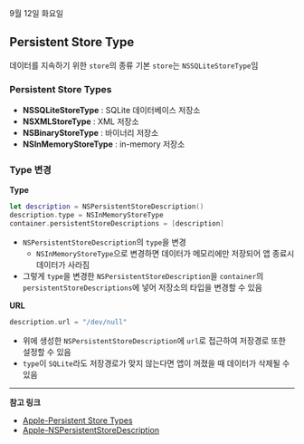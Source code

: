 9월 12일 화요일

## Persistent Store Type
데이터를 지속하기 위한 `store`의 종류
기본 `store`는 `NSSQLiteStoreType`임

### Persistent Store Types
- **NSSQLiteStoreType** : SQLite 데이터베이스 저장소
- **NSXMLStoreType** : XML 저장소
- **NSBinaryStoreType** : 바이너리 저장소
- **NSInMemoryStoreType** : in-memory 저장소

### Type 변경

**Type**
```swift
let description = NSPersistentStoreDescription()
description.type = NSInMemoryStoreType
container.persistentStoreDescriptions = [description]
```
- `NSPersistentStoreDescription`의 `type`을 변경
    - `NSInMemoryStoreType`으로 변경하면 데이터가 메모리에만 저장되어 앱 종료시 데이터가 사라짐
- 그렇게 `type`을 변경한 `NSPersistentStoreDescription`을 `container`의 `persistentStoreDescriptions`에 넣어 저장소의 타입을 변경할 수 있음

**URL**
```swift
description.url = "/dev/null"
```
- 위에 생성한 `NSPersistentStoreDescription`에 `url`로 접근하여 저장경로 또한 설정할 수 있음
- `type`이 `SQLite`라도 저장경로가 맞지 않는다면 앱이 꺼졌을 때 데이터가 삭제될 수 있음

---
**참고 링크**
- [Apple-Persistent Store Types](https://developer.apple.com/documentation/coredata/nspersistentstore/persistent_store_types)
- [Apple-NSPersistentStoreDescription](https://developer.apple.com/documentation/coredata/nspersistentstoredescription)
